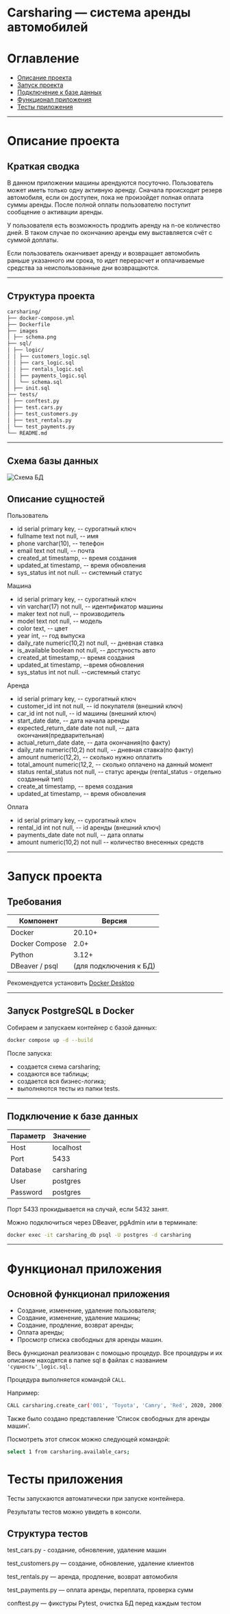 # Carsharing — система аренды автомобилей
# Оглавление

- [Описание проекта](#Описание-проекта)
- [Запуск проекта](#Запуск-проекта)
- [Подключение к базе данных](#Подключение-к-базе-данных)
- [Функционал приложения](#Функционал-приложения)
- [Тесты приложения](#Тесты-приложения)
---
# Описание проекта
## Краткая сводка

В данном приложении машины арендуются посуточно. Пользователь может иметь только одну активную аренду. Сначала происходит резерв автомобиля, если он доступен, пока не произойдет полная оплата суммы аренды. После полной оплаты пользователю поступит сообщение о активации аренды.

У пользователя есть возможность продлить аренду на n-ое количество дней. В таком случае по окончанию аренды ему выставляется счёт с суммой доплаты.

Если пользователь оканчивает аренду и возвращает автомобиль раньше указанного им срока, то идет перерасчет и оплачиваемые средства за неиспользованные дни возвращаются.

---
## Структура проекта
```markdown
carsharing/
├── docker-compose.yml
├── Dockerfile
├── images
│ ├── schema.png
├── sql/
│ ├── logic/
│ │ ├── customers_logic.sql
│ │ ├── cars_logic.sql
│ │ ├── rentals_logic.sql
│ │ ├── payments_logic.sql
│ │ └── schema.sql
│ ├── init.sql
├── tests/
│ ├── conftest.py
│ ├── test.cars.py
│ ├── test_customers.py
│ ├── test_rentals.py
│ └── test_payments.py
└── README.md
```

---
## Схема базы данных

![Схема БД](images/schema.png)

## Описание сущностей

Пользователь
-	id serial primary key, -- сурогатный ключ
-	fullname text not null, -- имя
-	phone varchar(10), -- телефон
-	email text not null, -- почта
-	created_at timestamp, -- время создания
-	updated_at timestamp, -- время обновления
-	sys_status int not null. -- системный статус

Машина
-	id serial primary key, -- сурогатный ключ
-	vin varchar(17) not null, -- идентификатор машины
- maker text not null, -- производитель
- model text not null, -- модель
-	color text, -- цвет
-	year int, -- год выпуска
-	daily_rate numeric(10,2) not null, -- дневная ставка
-	is_available boolean not null, -- достуность авто
-	created_at timestamp,-- время создания
-	updated_at timestamp, --время обновления
-	sys_status int not null. --системный статус

Аренда
-	id serial primary key, -- сурогатный ключ
-	customer_id int not null, -- id покупателя (внешний ключ)
-	car_id int not null, -- id машины (внешний ключ)
-	start_date date, -- дата начала аренды
-	expected_return_date date not null, -- дата окончания(предварительная)
-	actual_return_date date, -- дата окончания(по факту)
-	daily_rate numeric(10,2) not null, -- дневная ставка(по факту)
-	amount numeric(12,2), -- сколько нужно оплатить
-	total_amount numeric(12,2, -- сколько оплачено на данный момент
-	status rental_status not null, -- статус аренды (rental_status - отдельно созданный тип)
-	create_at timestamp, -- время создания
-	updated_at timestamp, -- время обновления

Оплата
-	id serial primary key, -- сурогатный ключ
-	rental_id int not null, -- id аренды (внешний ключ)
-	payments_date date not null, -- дата оплаты
-	amount numeric(10,2) not null -- количество внесенных средств
---

# Запуск проекта

## Требования

| Компонент | Версия |
|------------|--------|
| Docker | 20.10+ |
| Docker Compose | 2.0+ |
| Python | 3.12+ |
| DBeaver / psql | (для подключения к БД) |

Рекомендуется установить [Docker Desktop](#https://www.docker.com/products/docker-desktop/)

---

## Запуск PostgreSQL в Docker

Собираем и запускаем контейнер с базой данных:

```bash
docker compose up -d --build
```

После запуска:

- создается схема carsharing;
- создаются все таблицы;
- создается вся бизнес-логика;
- выполняются тесты из папки tests.

---

## Подключение к базе данных

| Параметр | Значение |
|------------|--------|
| Host | localhost |
| Port | 5433 |
| Database | carsharing |
| User | postgres |
|Password| postgres |

Порт 5433 прокидывается на случай, если 5432 занят.

Можно подключиться через DBeaver, pgAdmin или в терминале:

```bash
docker exec -it carsharing_db psql -U postgres -d carsharing
```
---
# Функционал приложения

## Основной функционал приложения

- Создание, изменение, удаление пользователя;
- Создание, изменение, удаление машины;
- Создание, продление, возврат аренды;
- Оплата аренды;
- Просмотр списка свободных для аренды машин.

Весь функционал реализован с помощью процедур.
Все процедуры и их описание находятся в папке sql в файлах с названием `'сущность'_logic.sql.`

Процедура выполняется командой `CALL`.

Например:
```bash
CALL carsharing.create_car('001', 'Toyota', 'Camry', 'Red', 2020, 2000);
```

Также было создано представление 'Список свободных для аренды машин'.

Посмотреть этот список можно следующей командой:
```bash
select 1 from carsharing.available_cars;
```

# Тесты приложения

Тесты запускаются автоматически при запуске контейнера.

Результаты тестов можно увидеть в консоли.

## Структура тестов

test_cars.py - создание, обновление, удаление машин

test_customers.py — создание, обновление, удаление клиентов

test_rentals.py — аренда, продление, возврат автомобиля

test_payments.py — оплата аренды, переплата, проверка сумм

conftest.py — фикстуры Pytest, очистка БД перед каждым тестом








































